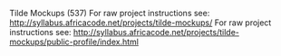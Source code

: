 Tilde Mockups (537)
For raw project instructions see: http://syllabus.africacode.net/projects/tilde-mockups/
For raw project instructions see: http://syllabus.africacode.net/projects/tilde-mockups/public-profile/index.html
